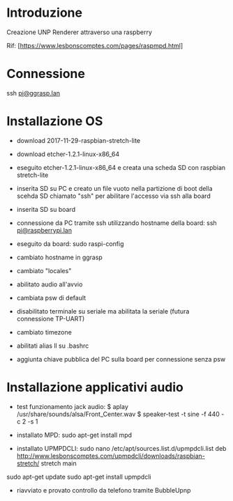 # Introduzione

Creazione UNP Renderer attraverso una raspberry

Rif: [https://www.lesbonscomptes.com/pages/raspmpd.html]

# Connessione

ssh pi@ggrasp.lan


# Installazione OS

* download 2017-11-29-raspbian-stretch-lite
* download etcher-1.2.1-linux-x86_64
* eseguito etcher-1.2.1-linux-x86_64 e creata una scheda SD con raspbian stretch-lite

* inserita SD su PC e creato un file vuoto nella partizione di boot della scehda SD chiamato "ssh" per abilitare l'accesso via ssh alla board

* inserita SD su board

* connessione da PC tramite ssh utilizzando hostname della board: 
ssh pi@raspberrypi.lan

* eseguito da board: sudo raspi-config
 * cambiato hostname in ggrasp
 * cambiato "locales"
 * abilitato audio all'avvio
 * cambiata psw di default
 * disabilitato terminale su seriale ma abilitata la seriale (futura connessione TP-UART)
 * cambiato timezone

* abilitati alias ll su .bashrc

* aggiunta chiave pubblica del PC sulla board per connessione senza psw


# Installazione applicativi audio

* test funzionamento jack audio: 
$ aplay /usr/share/sounds/alsa/Front_Center.wav
$ speaker-test -t sine -f 440 -c 2 -s 1

* installato MPD: sudo apt-get install mpd

* installato UPMPDCLI:
sudo nano /etc/apt/sources.list.d/upmpdcli.list
    deb http://www.lesbonscomptes.com/upmpdcli/downloads/raspbian-stretch/ stretch main

sudo apt-get update
sudo apt-get install upmpdcli

* riavviato e provato controllo da telefono tramite BubbleUpnp

